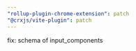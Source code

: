 ```yaml
---
"rollup-plugin-chrome-extension": patch
"@crxjs/vite-plugin": patch
---
```


fix: schema of input_components
